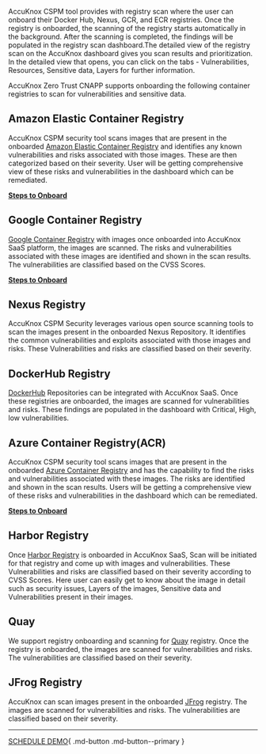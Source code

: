 AccuKnox CSPM tool provides with registry scan where the user can onboard their Docker Hub, Nexus, GCR, and ECR registries. Once the registry is onboarded, the scanning of the registry starts automatically in the background. After the scanning is completed, the findings will be populated in the registry scan dashboard.The detailed view of the registry scan on the AccuKnox dashboard gives you scan results and prioritization. In the detailed view that opens, you can click on the tabs - Vulnerabilities, Resources, Sensitive data, Layers for further information.

AccuKnox Zero Trust CNAPP supports onboarding the following container registries to scan for vulnerabilities and sensitive data.

## Amazon Elastic Container Registry

AccuKnox CSPM security tool scans images that are present in the onboarded [Amazon Elastic Container Registry](https://aws.amazon.com/ecr/) and identifies any known vulnerabilities and risks associated with those images. These are then categorized based on their severity. User will be getting comprehensive view of these risks and vulnerabilities in the dashboard which can be remediated.

[**Steps to Onboard**](./../getting-started/ecr.md)

## Google Container Registry

[Google Container Registry](https://cloud.google.com/container-registry/docs) with images once onboarded into AccuKnox SaaS platform, the images are scanned. The risks and vulnerabilities associated with these images are identified and shown in the scan results. The vulnerabilities are classified based on the CVSS Scores.

[**Steps to Onboard**](./../how-to/gar.md)

## Nexus Registry

AccuKnox CSPM Security leverages various open source scanning tools to scan the images present in the onboarded Nexus Repository. It identifies the common vulnerabilities and exploits associated with those images and risks. These Vulnerabilities and risks are classified based on their severity.

## DockerHub Registry

[DockerHub](https://hub.docker.com/) Repositories can be integrated with AccuKnox SaaS. Once these registries are onboarded, the images are scanned for vulnerabilities and risks. These findings are populated in the dashboard with Critical, High, low vulnerabilities.

## Azure Container Registry(ACR)

AccuKnox CSPM security tool scans images that are present in the onboarded [Azure Container Registry](https://learn.microsoft.com/en-us/azure/container-registry/) and has the capability to find the risks and vulnerabilities associated with these images. The risks are identified and shown in the scan results.
Users will be getting a comprehensive view of these risks and vulnerabilities in the dashboard which can be remediated.

[**Steps to Onboard**](./../getting-started/acr.md)

## Harbor Registry

Once [Harbor Registry](https://goharbor.io/docs/2.9.0/install-config/) is onboarded in AccuKnox SaaS, Scan will be initiated for that registry and come up with images and vulnerabilities. These Vulnerabilities and risks are classified based on their severity according to CVSS Scores. Here user can easily get to know about the image in detail such as security issues, Layers of the images, Sensitive data and Vulnerabilities present in their images.

## Quay

We support registry onboarding and scanning for [Quay](https://www.redhat.com/en/technologies/cloud-computing/quay) registry. Once the registry is onboarded, the images are scanned for vulnerabilities and risks. The vulnerabilities are classified based on their severity.

## JFrog Registry

AccuKnox can scan images present in the onboarded [JFrog](https://jfrog.com/) registry. The images are scanned for vulnerabilities and risks. The vulnerabilities are classified based on their severity.

- - -
[SCHEDULE DEMO](https://www.accuknox.com/contact-us){ .md-button .md-button--primary }
